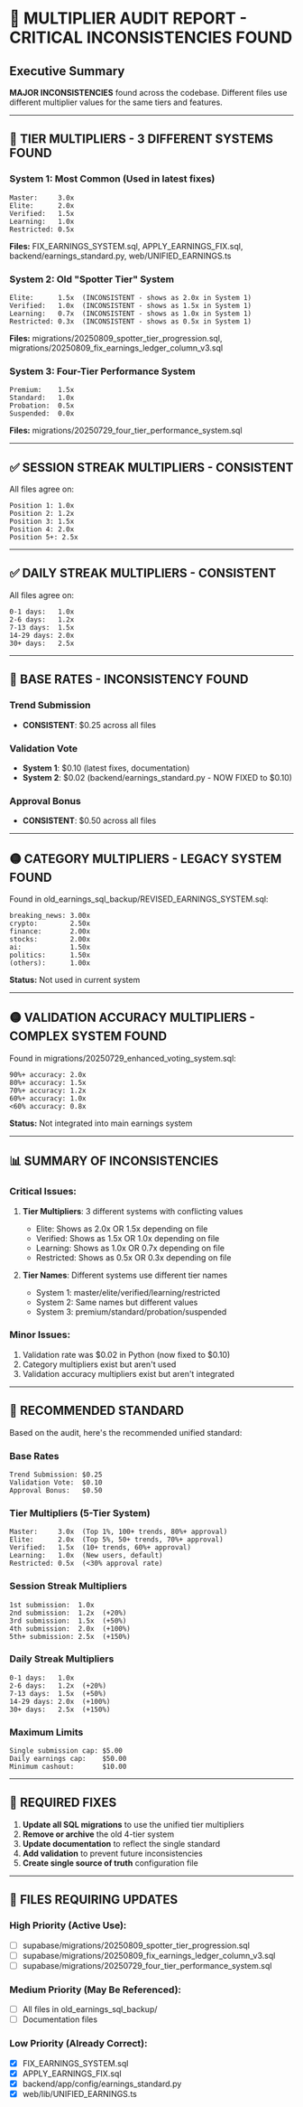 # 🚨 MULTIPLIER AUDIT REPORT - CRITICAL INCONSISTENCIES FOUND

## Executive Summary
**MAJOR INCONSISTENCIES** found across the codebase. Different files use different multiplier values for the same tiers and features.

---

## 🔴 TIER MULTIPLIERS - **3 DIFFERENT SYSTEMS FOUND**

### System 1: Most Common (Used in latest fixes)
```
Master:     3.0x
Elite:      2.0x
Verified:   1.5x
Learning:   1.0x
Restricted: 0.5x
```
**Files:** FIX_EARNINGS_SYSTEM.sql, APPLY_EARNINGS_FIX.sql, backend/earnings_standard.py, web/UNIFIED_EARNINGS.ts

### System 2: Old "Spotter Tier" System
```
Elite:      1.5x  (INCONSISTENT - shows as 2.0x in System 1)
Verified:   1.0x  (INCONSISTENT - shows as 1.5x in System 1)
Learning:   0.7x  (INCONSISTENT - shows as 1.0x in System 1)
Restricted: 0.3x  (INCONSISTENT - shows as 0.5x in System 1)
```
**Files:** migrations/20250809_spotter_tier_progression.sql, migrations/20250809_fix_earnings_ledger_column_v3.sql

### System 3: Four-Tier Performance System
```
Premium:    1.5x
Standard:   1.0x
Probation:  0.5x
Suspended:  0.0x
```
**Files:** migrations/20250729_four_tier_performance_system.sql

---

## ✅ SESSION STREAK MULTIPLIERS - **CONSISTENT**

All files agree on:
```
Position 1: 1.0x
Position 2: 1.2x
Position 3: 1.5x
Position 4: 2.0x
Position 5+: 2.5x
```

---

## ✅ DAILY STREAK MULTIPLIERS - **CONSISTENT**

All files agree on:
```
0-1 days:   1.0x
2-6 days:   1.2x
7-13 days:  1.5x
14-29 days: 2.0x
30+ days:   2.5x
```

---

## 🔴 BASE RATES - **INCONSISTENCY FOUND**

### Trend Submission
- **CONSISTENT**: $0.25 across all files

### Validation Vote
- **System 1**: $0.10 (latest fixes, documentation)
- **System 2**: $0.02 (backend/earnings_standard.py - NOW FIXED to $0.10)

### Approval Bonus
- **CONSISTENT**: $0.50 across all files

---

## 🟡 CATEGORY MULTIPLIERS - **LEGACY SYSTEM FOUND**

Found in old_earnings_sql_backup/REVISED_EARNINGS_SYSTEM.sql:
```
breaking_news: 3.00x
crypto:        2.50x
finance:       2.00x
stocks:        2.00x
ai:            1.50x
politics:      1.50x
(others):      1.00x
```
**Status:** Not used in current system

---

## 🟡 VALIDATION ACCURACY MULTIPLIERS - **COMPLEX SYSTEM FOUND**

Found in migrations/20250729_enhanced_voting_system.sql:
```
90%+ accuracy: 2.0x
80%+ accuracy: 1.5x
70%+ accuracy: 1.2x
60%+ accuracy: 1.0x
<60% accuracy: 0.8x
```
**Status:** Not integrated into main earnings system

---

## 📊 SUMMARY OF INCONSISTENCIES

### Critical Issues:
1. **Tier Multipliers**: 3 different systems with conflicting values
   - Elite: Shows as 2.0x OR 1.5x depending on file
   - Verified: Shows as 1.5x OR 1.0x depending on file
   - Learning: Shows as 1.0x OR 0.7x depending on file
   - Restricted: Shows as 0.5x OR 0.3x depending on file

2. **Tier Names**: Different systems use different tier names
   - System 1: master/elite/verified/learning/restricted
   - System 2: Same names but different values
   - System 3: premium/standard/probation/suspended

### Minor Issues:
1. Validation rate was $0.02 in Python (now fixed to $0.10)
2. Category multipliers exist but aren't used
3. Validation accuracy multipliers exist but aren't integrated

---

## 🎯 RECOMMENDED STANDARD

Based on the audit, here's the recommended unified standard:

### Base Rates
```
Trend Submission: $0.25
Validation Vote:  $0.10
Approval Bonus:   $0.50
```

### Tier Multipliers (5-Tier System)
```
Master:     3.0x  (Top 1%, 100+ trends, 80%+ approval)
Elite:      2.0x  (Top 5%, 50+ trends, 70%+ approval)
Verified:   1.5x  (10+ trends, 60%+ approval)
Learning:   1.0x  (New users, default)
Restricted: 0.5x  (<30% approval rate)
```

### Session Streak Multipliers
```
1st submission:  1.0x
2nd submission:  1.2x  (+20%)
3rd submission:  1.5x  (+50%)
4th submission:  2.0x  (+100%)
5th+ submission: 2.5x  (+150%)
```

### Daily Streak Multipliers
```
0-1 days:   1.0x
2-6 days:   1.2x  (+20%)
7-13 days:  1.5x  (+50%)
14-29 days: 2.0x  (+100%)
30+ days:   2.5x  (+150%)
```

### Maximum Limits
```
Single submission cap: $5.00
Daily earnings cap:    $50.00
Minimum cashout:       $10.00
```

---

## 🔧 REQUIRED FIXES

1. **Update all SQL migrations** to use the unified tier multipliers
2. **Remove or archive** the old 4-tier system
3. **Update documentation** to reflect the single standard
4. **Add validation** to prevent future inconsistencies
5. **Create single source of truth** configuration file

---

## 📝 FILES REQUIRING UPDATES

### High Priority (Active Use):
- [ ] supabase/migrations/20250809_spotter_tier_progression.sql
- [ ] supabase/migrations/20250809_fix_earnings_ledger_column_v3.sql
- [ ] supabase/migrations/20250729_four_tier_performance_system.sql

### Medium Priority (May Be Referenced):
- [ ] All files in old_earnings_sql_backup/
- [ ] Documentation files

### Low Priority (Already Correct):
- [x] FIX_EARNINGS_SYSTEM.sql
- [x] APPLY_EARNINGS_FIX.sql
- [x] backend/app/config/earnings_standard.py
- [x] web/lib/UNIFIED_EARNINGS.ts